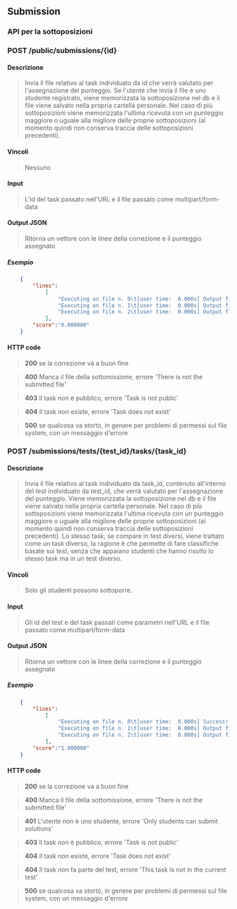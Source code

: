 ## Submission

### API per la sottoposizioni

### POST /public/submissions/{id}
#### Descrizione
> Invia il file relativo al task individuato da id che verrà valutato per l'assegnazione del punteggio. Se l'utente che invia il file è uno studente registrato, viene memorizzata la sottoposizione nel db e il file viene salvato nella propria cartella personale. Nel caso di più sottoposizioni viene memorizzata l'ultima ricevuta con un punteggio maggiore o uguale alla migliore delle proprie sottoposizioni (al momento quindi non conserva traccia delle sottoposizioni precedenti). 
#### Vincoli
> Nessuno
#### Input
> L'id del task passato nell'URL  e il file passato come multipart/form-data
#### Output JSON
> Ritorna un vettore con le linee della correzione e il punteggio assegnato
##### Esempio

```json
    {
        "lines":
            [
                "Executing on file n. 0\t[user time:  0.000s] Output file is not correct",
                "Executing on file n. 1\t[user time:  0.000s] Output file is not correct",
                "Executing on file n. 2\t[user time:  0.000s] Output file is not correct",
            ],
        "score":"0.000000"
    }
```

#### HTTP code
> **200** se la correzione va a buon fine

> **400** Manca il file della sottomissione, errore 'There is not the submitted file'

> **403** Il task non è pubblico, errore 'Task is not public'

> **404** Il task non esiste, errore 'Task does not exist'

> **500** se qualcosa va storto, in genere per problemi di permessi sul file system, con un messaggio d'errore

### POST /submissions/tests/{test_id}/tasks/{task_id}
#### Descrizione
> Invia il file relativo al task individuato da task_id, contenuto all'interno del test individuato da test_id, che verrà valutato per l'assegnazione del punteggio. Viene memorizzata la sottoposizione nel db e il file viene salvato nella propria cartella personale. Nel caso di più sottoposizioni viene memorizzata l'ultima ricevuta con un punteggio maggiore o uguale alla migliore delle proprie sottoposizioni (al momento quindi non conserva traccia delle sottoposizioni precedenti). Lo stesso task, se compare in test diversi, viene trattato come un task diverso, la ragione è che permette di fare classifiche basate sui test, senza che appaiano studenti che hanno risolto lo stesso task ma in un test diverso.
#### Vincoli
> Solo gli studenti possono sottoporre. 
#### Input
> Gli id del test e del task passati come parametri nell'URL e il file passato come multipart/form-data
#### Output JSON
> Ritorna un vettore con le linee della correzione e il punteggio assegnato
##### Esempio

```json
    {
        "lines":
            [
                "Executing on file n. 0\t[user time:  0.000s] Success! (1.0000)",
                "Executing on file n. 1\t[user time:  0.000s] Output file is not correct",
                "Executing on file n. 2\t[user time:  0.000s] Output file is not correct",
            ],
        "score":"1.000000"
    }
```

#### HTTP code
> **200** se la correzione va a buon fine

> **400** Manca il file della sottomissione, errore 'There is not the submitted file'

> **401** L'utente non è uno studente, errore 'Only students can submit solutions'

> **403** Il task non è pubblico, errore 'Task is not public'

> **404** Il task non esiste, errore 'Task does not exist'

> **404** Il task non fa parte del test, errore 'This task is not in the current test'

> **500** se qualcosa va storto, in genere per problemi di permessi sul file system, con un messaggio d'errore

